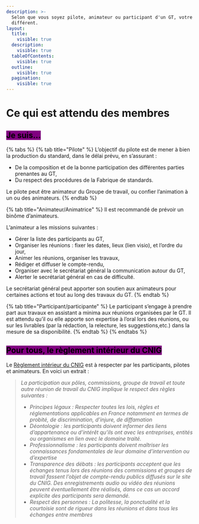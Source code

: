 ```yaml
---
description: >-
  Selon que vous soyez pilote, animateur ou participant d'un GT, votre rôle sera
  différent.
layout:
  title:
    visible: true
  description:
    visible: true
  tableOfContents:
    visible: true
  outline:
    visible: true
  pagination:
    visible: true
---
```


# Ce qui est attendu des membres

## <mark style="background-color:purple;">Je suis...</mark>&#x20;

{% tabs %}
{% tab title="Pilote" %}
L’objectif du pilote est de mener à bien la production du standard, dans le délai prévu, en s’assurant :

* De la composition et de la bonne participation des différentes parties prenantes au GT,
* Du respect des procédures de la Fabrique de standards.

Le pilote peut être animateur du Groupe de travail, ou confier l’animation à un ou des animateurs.
{% endtab %}

{% tab title="Animateur/Animatrice" %}
Il est recommandé de prévoir un binôme d’animateurs.

L’animateur a les missions suivantes :

* Gérer la liste des participants au GT,
* Organiser les réunions : fixer les dates, lieux (lien visio), et l’ordre du jour,
* Animer les réunions, organiser les travaux,
* Rédiger et diffuser le compte-rendu,
* Organiser avec le secrétariat général la communication autour du GT,
* Alerter le secrétariat général en cas de difficulté.

Le secrétariat général peut apporter son soutien aux animateurs pour certaines actions et tout au long des travaux du GT.
{% endtab %}

{% tab title="Participant/participante" %}
Le participant s’engage à prendre part aux travaux en assistant a minima aux réunions organisées par le GT. Il est attendu qu’il ou elle apporte son expertise à l’oral lors des réunions, ou sur les livrables (par la rédaction, la relecture, les suggestions,etc.) dans la mesure de sa disponibilité.
{% endtab %}
{% endtabs %}

## <mark style="background-color:purple;">Pour tous, le règlement intérieur du CNIG</mark>&#x20;

Le [Règlement intérieur du CNIG](https://cnig.gouv.fr/IMG/pdf/reglement_interieur_cnig-valide_10-05-22-maj_adresse_site_aout_2023.pdf) est à respecter par les participants, pilotes et animateurs. En voici un extrait :

> _La participation aux pôles, commissions, groupe de travail et toute autre réunion de travail du CNIG implique le respect des règles suivantes :_
>
> * _Principes légaux : Respecter toutes les lois, règles et réglementations applicables en France notamment en termes de probité, de discrimination, d’injure, de diffamation_&#x20;
> * _Déontologie : les participants doivent informer des liens d’appartenance ou d’intérêt qu’ils ont avec les entreprises, entités ou organismes en lien avec le domaine traité._&#x20;
> * _Professionnalisme : les participants doivent maîtriser les connaissances fondamentales de leur domaine d’intervention ou d’expertise_
> * _Transparence des débats : les participants acceptent que les échanges tenus lors des réunions des commissions et groupes de travail fassent l’objet de compte-rendu publics diffusés sur le site du CNIG. Des enregistrements audio ou vidéo des réunions peuvent éventuellement être réalisés, dans ce cas un accord explicite des participants sera demandé._
> * _Respect des personnes : La politesse, la ponctualité et la courtoisie sont de rigueur dans les réunions et dans tous les échanges entre membres_
